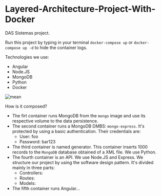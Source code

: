 # Layered-Architecture-Project-With-Docker
DAS Sistemas project.

Run this project by typing in your terminal `docker-compose up` or `docker-compose up -d` to hide the container logs.

Technologies we use:
  * Angular
  * Node.JS
  * MongoDB
  * Python
  * Docker

![mean](https://victorgraciaweb.com/wp-content/uploads/2017/10/meancover-0e4b0e4d-de65-4761-8641-e0ae3226fe3f.jpg)

How is it composed?

* The firt container runs MongoDB from the `mongo` image and use its respective volume to the data persistence.
* The second container runs a MongoDB DMBS: `mongo-express`. It's protected by using a basic authentication. Their credentials are:
  * User: foo
  * Password: bar123 
* The third container is named generator. This container inserts 1000 records to the `MongoDB` database obtained of a XML file. We use Python.
* The fourth container is an API. We use Node.JS and Express. We structure our project by using the software design pattern. It's divided mainly in three parts:
  * Controllers: 
  * Routes:
  * Models: 
* The fifth container runs Angular...
